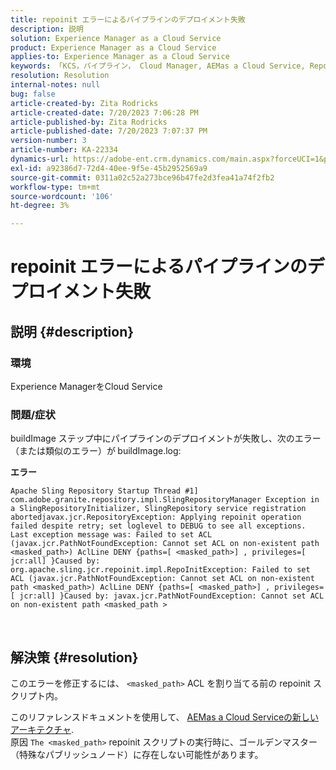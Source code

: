```yaml
---
title: repoinit エラーによるパイプラインのデプロイメント失敗
description: 説明
solution: Experience Manager as a Cloud Service
product: Experience Manager as a Cloud Service
applies-to: Experience Manager as a Cloud Service
keywords: 「KCS，パイプライン， Cloud Manager, AEMas a Cloud Service, Repoinit エラー」
resolution: Resolution
internal-notes: null
bug: false
article-created-by: Zita Rodricks
article-created-date: 7/20/2023 7:06:28 PM
article-published-by: Zita Rodricks
article-published-date: 7/20/2023 7:07:37 PM
version-number: 3
article-number: KA-22334
dynamics-url: https://adobe-ent.crm.dynamics.com/main.aspx?forceUCI=1&pagetype=entityrecord&etn=knowledgearticle&id=49d97881-3027-ee11-9966-6045bd0065b6
exl-id: a92386d7-72d4-40ee-9f5e-45b2952569a9
source-git-commit: 0311a02c52a273bce96b47fe2d3fea41a74f2fb2
workflow-type: tm+mt
source-wordcount: '106'
ht-degree: 3%

---
```


# repoinit エラーによるパイプラインのデプロイメント失敗

## 説明 {#description}


### 環境

Experience ManagerをCloud Service

### 問題/症状

buildImage ステップ中にパイプラインのデプロイメントが失敗し、次のエラー（または類似のエラー）が<b> </b>buildImage.log:


<b>エラー</b>


```
Apache Sling Repository Startup Thread #1]  com.adobe.granite.repository.impl.SlingRepositoryManager Exception in a SlingRepositoryInitializer, SlingRepository service registration abortedjavax.jcr.RepositoryException: Applying repoinit operation failed despite retry; set loglevel to DEBUG to see all exceptions. Last exception message was: Failed to set ACL (javax.jcr.PathNotFoundException: Cannot set ACL on non-existent path <masked_path>) AclLine DENY {paths=[ <masked_path>] , privileges=[ jcr:all] }Caused by: org.apache.sling.jcr.repoinit.impl.RepoInitException: Failed to set ACL (javax.jcr.PathNotFoundException: Cannot set ACL on non-existent path <masked_path>) AclLine DENY {paths=[ <masked_path>] , privileges=[ jcr:all] }Caused by: javax.jcr.PathNotFoundException: Cannot set ACL on non-existent path <masked_path >
```



` `
` `


## 解決策 {#resolution}


このエラーを修正するには、 `<masked_path>` ACL を割り当てる前の repoinit スクリプト内。

このリファレンスドキュメントを使用して、 [AEMas a Cloud Serviceの新しいアーキテクチャ](https://experienceleague.adobe.com/docs/experience-manager-cloud-service/content/overview/architecture.html?lang=en#key-evolutions:~:text=publish%20nodes.%20The-,golden%20master,-is%20a%20specialized).
<br>原因
`The <masked_path>` repoinit スクリプトの実行時に、ゴールデンマスター（特殊なパブリッシュノード）に存在しない可能性があります。<br>
